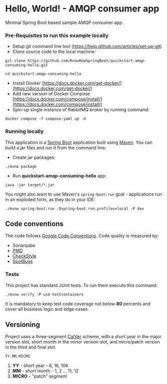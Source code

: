 # Hello, World! - AMQP consumer app

Minimal Spring Boot based sample AMQP consumer app.

### Pre-Requisites to run this example locally

- Setup git command line tool (https://help.github.com/articles/set-up-git)
- Clone source code to the local machine:

```
git clone https://github.com/KnowHowSpringBoot/quickstart-amqp-consuming-hello.git

cd quickstart-amqp-consuming-hello
```

- Install Docker [https://docs.docker.com/get-docker/](https://docs.docker.com/get-docker/)
- Add new version of Docker Compose [https://docs.docker.com/compose/install/](https://docs.docker.com/compose/install/)
- Spin-up single instance of RabbitMQ broker by running command:

```
docker compose -f compose.yaml up -d
```

### Running locally

This application is a [Spring Boot](https://spring.io/guides/gs/spring-boot) application built
using [Maven](https://spring.io/guides/gs/maven/). You can build a jar files and run it from the command line:

- Create jar packages:

```
./mvnw package
```

- Run **quickstart-amqp-consuming-hello** app:

```
java -jar target/*.jar
```

You might also want to use Maven's `spring-boot:run` goal - applications run in an exploded form, as they do in your IDE:

```
./mvnw spring-boot:run -Dspring-boot.run.profiles=local -P dev
```

## Code conventions

The code follows [Google Code Conventions](https://google.github.io/styleguide/javaguide.html). Code
quality is measured by:

- Sonarqube
- [PMD](https://pmd.github.io/)
- [CheckStyle](https://checkstyle.sourceforge.io/)
- [SpotBugs](https://spotbugs.github.io/)

### Tests

This project has standard JUnit tests. To run them execute this command:

```
./mvnw verify -P use-testcontainers
```

It is mandatory to keep test code coverage not below **80** percents and cover all business logic and edge cases.

## Versioning

Project uses a three-segment [CalVer](https://calver.org/) scheme, with a short year in the major version slot, short month in the minor version slot, and micro/patch version in the third
and final slot.

```
YY.MM.MICRO
```

1. **YY** - short year - 6, 16, 106
1. **MM** - short month - 1, 2 ... 11, 12
1. **MICRO** -  "patch" segment
